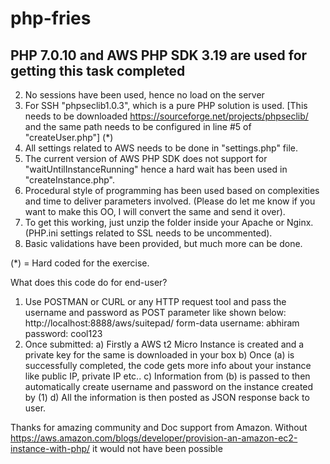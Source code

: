 # php-fries

## PHP 7.0.10 and AWS PHP SDK 3.19 are used for getting this task completed
2) No sessions have been used, hence no load on the server
3) For SSH "phpseclib1.0.3", which is a pure PHP solution is used. [This needs to be downloaded https://sourceforge.net/projects/phpseclib/ and the same path needs to be configured in line #5 of "createUser.php"] (*)
4) All settings related to AWS needs to be done in "settings.php" file.
5) The current version of AWS PHP SDK does not support for "waitUntilInstanceRunning" hence a hard wait has been used in "createInstance.php".
6) Procedural style of programming has been used based on complexities and time to deliver parameters involved. (Please do let me know if you want to make this OO, I will convert the same and send it over).
7) To get this working, just unzip the folder inside your Apache or Nginx. (PHP.ini settings related to SSL needs to be uncommented).
8) Basic validations have been provided, but much more can be done.

(*) = Hard coded for the exercise.

What does this code do for end-user?

1) Use POSTMAN or CURL or any HTTP request tool and pass the username and password as POST parameter like shown below:
        http://localhost:8888/aws/suitepad/
        form-data
          username: abhiram
          password: cool123
2) Once submitted:
    a) Firstly a AWS t2 Micro Instance is created and a private key for the same is downloaded in your box
    b) Once (a) is successfully completed, the code gets more info about your instance like public IP, private IP etc..
    c) Information from (b) is passed to then automatically create username and password on the instance created by (1)
    d) All the information is then posted as JSON response back to user.

Thanks for amazing community and Doc support from Amazon. Without https://aws.amazon.com/blogs/developer/provision-an-amazon-ec2-instance-with-php/ it would not have been possible

